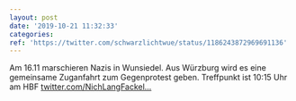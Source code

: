 ```yaml
---
layout: post
date: '2019-10-21 11:32:33'
categories: 
ref: 'https://twitter.com/schwarzlichtwue/status/1186243872969691136'
---
```

Am 16.11 marschieren Nazis in Wunsiedel. Aus Würzburg wird es eine gemeinsame Zuganfahrt zum Gegenprotest geben. Treffpunkt ist 10:15 Uhr am HBF [twitter.com/NichLangFackel…](https://twitter.com/NichLangFackeln/status/1186238124290170881)